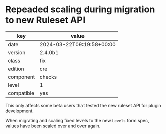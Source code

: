 [//]: # (werk v2)
# Repeaded scaling during migration to new Ruleset API

key        | value
---------- | ---
date       | 2024-03-22T09:19:58+00:00
version    | 2.4.0b1
class      | fix
edition    | cre
component  | checks
level      | 1
compatible | yes

This only affects some beta users that tested the new ruleset API for plugin
development.

When migrating and scaling fixed levels to the new `Levels` form spec,
values have been scaled over and over again.
